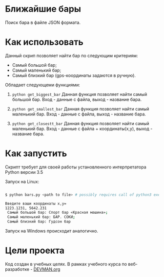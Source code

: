# Ближайшие бары

Поиск бара в файле JSON формата.

# Как использовать

Данный скрип позволяет найти бар по следующим критериям: 
* Cамый большой бар;
* Cамый маленький бар;
* Cамый близкий бар (gps-координаты задаются в ручную).

Обладает следующеми функциями:

1) ```python get_biggest_bar``` 
Данная функция позволяет найти самый большой бар. Вход - данные с файла, выход - название бара.

2) ```python get_smallest_bar``` 
Данная функция позволяет найти самый маленький бар. Вход - данные с файла, выход - название бара.

3) ```python get_closestt_bar``` 
Данная функция позволяет найти самый маленький бар. Вход - данные с файла + координаты(x,y), выход - название бара.

# Как запустить

Скрипт требует для своей работы установленного интерпретатора Python версии 3.5

Запуск на Linux:

```bash

$ python bars.py <path to file> # possibly requires call of python3 executive instead of just python

Введите ваши координаты x,y= 
1223.1231, 5642.231
 Самый большой бар: Спорт бар «Красная машина»;
 Самый маленький бар: БАР. СОКИ;
 Самый близкий бар: Гудсон бар
```

Запуск на Windows происходит аналогично.

# Цели проекта

Код создан в учебных целях. В рамках учебного курса по веб-разработке - [DEVMAN.org](https://devman.org)
